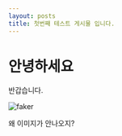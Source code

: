 ```yaml
---
layout: posts
title: 첫번째 테스트 게시물 입니다.
---
```


# 안녕하세요



반갑습니다.

![faker]({{site.url}}\images\2024-07-31-Test1\faker.jpg)





왜 이미지가 안나오지?
